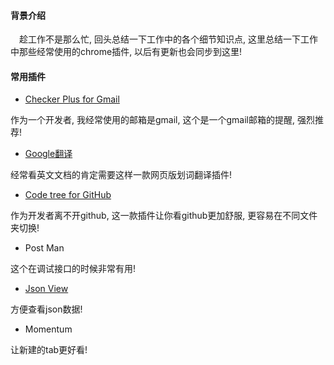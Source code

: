#### 背景介绍

&emsp;趁工作不是那么忙, 回头总结一下工作中的各个细节知识点, 这里总结一下工作中那些经常使用的chrome插件, 以后有更新也会同步到这里!


#### 常用插件

* [Checker Plus for Gmail](https://chrome.google.com/webstore/detail/checker-plus-for-gmail/oeopbcgkkoapgobdbedcemjljbihmemj)

作为一个开发者, 我经常使用的邮箱是gmail, 这个是一个gmail邮箱的提醒, 强烈推荐!

* [Google翻译](https://chrome.google.com/webstore/detail/google-translate/aapbdbdomjkkjkaonfhkkikfgjllcleb)

经常看英文文档的肯定需要这样一款网页版划词翻译插件!

* [Code tree for GitHub](https://github.com/buunguyen/octotree)

作为开发者离不开github, 这一款插件让你看github更加舒服, 更容易在不同文件夹切换!

* Post Man

这个在调试接口的时候非常有用!

* [Json View](https://github.com/tulios/json-viewer)

方便查看json数据!

* Momentum

让新建的tab更好看!